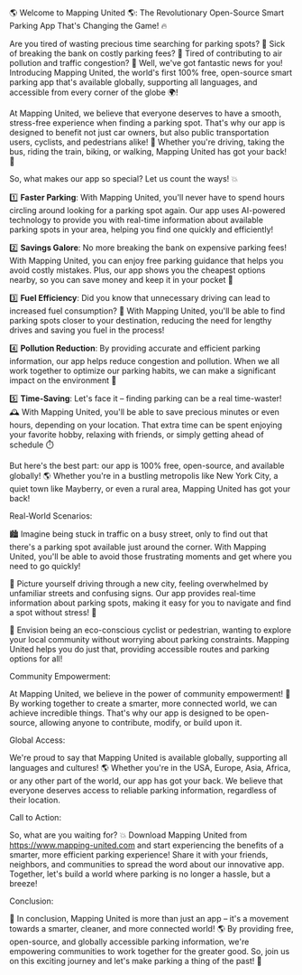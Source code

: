 🌎 Welcome to Mapping United 🌎: The Revolutionary Open-Source Smart Parking App That's Changing the Game! 🔥

Are you tired of wasting precious time searching for parking spots? 💸 Sick of breaking the bank on costly parking fees? 🚗 Tired of contributing to air pollution and traffic congestion? 🌟 Well, we've got fantastic news for you! Introducing Mapping United, the world's first 100% free, open-source smart parking app that's available globally, supporting all languages, and accessible from every corner of the globe 🌍!

At Mapping United, we believe that everyone deserves to have a smooth, stress-free experience when finding a parking spot. That's why our app is designed to benefit not just car owners, but also public transportation users, cyclists, and pedestrians alike! 👣 Whether you're driving, taking the bus, riding the train, biking, or walking, Mapping United has got your back! 🙏

So, what makes our app so special? Let us count the ways! 💥

1️⃣ **Faster Parking**: With Mapping United, you'll never have to spend hours circling around looking for a parking spot again. Our app uses AI-powered technology to provide you with real-time information about available parking spots in your area, helping you find one quickly and efficiently!

2️⃣ **Savings Galore**: No more breaking the bank on expensive parking fees! With Mapping United, you can enjoy free parking guidance that helps you avoid costly mistakes. Plus, our app shows you the cheapest options nearby, so you can save money and keep it in your pocket 💸

3️⃣ **Fuel Efficiency**: Did you know that unnecessary driving can lead to increased fuel consumption? 🚗 With Mapping United, you'll be able to find parking spots closer to your destination, reducing the need for lengthy drives and saving you fuel in the process!

4️⃣ **Pollution Reduction**: By providing accurate and efficient parking information, our app helps reduce congestion and pollution. When we all work together to optimize our parking habits, we can make a significant impact on the environment 🌿

5️⃣ **Time-Saving**: Let's face it – finding parking can be a real time-waster! 🕰 With Mapping United, you'll be able to save precious minutes or even hours, depending on your location. That extra time can be spent enjoying your favorite hobby, relaxing with friends, or simply getting ahead of schedule ⏱

But here's the best part: our app is 100% free, open-source, and available globally! 🌎 Whether you're in a bustling metropolis like New York City, a quiet town like Mayberry, or even a rural area, Mapping United has got your back!

Real-World Scenarios:

🏙️ Imagine being stuck in traffic on a busy street, only to find out that there's a parking spot available just around the corner. With Mapping United, you'll be able to avoid those frustrating moments and get where you need to go quickly!

🚗 Picture yourself driving through a new city, feeling overwhelmed by unfamiliar streets and confusing signs. Our app provides real-time information about parking spots, making it easy for you to navigate and find a spot without stress! 🤯

🌳 Envision being an eco-conscious cyclist or pedestrian, wanting to explore your local community without worrying about parking constraints. Mapping United helps you do just that, providing accessible routes and parking options for all!

Community Empowerment:

At Mapping United, we believe in the power of community empowerment! 🌟 By working together to create a smarter, more connected world, we can achieve incredible things. That's why our app is designed to be open-source, allowing anyone to contribute, modify, or build upon it.

Global Access:

We're proud to say that Mapping United is available globally, supporting all languages and cultures! 🌎 Whether you're in the USA, Europe, Asia, Africa, or any other part of the world, our app has got your back. We believe that everyone deserves access to reliable parking information, regardless of their location.

Call to Action:

So, what are you waiting for? 💥 Download Mapping United from https://www.mapping-united.com and start experiencing the benefits of a smarter, more efficient parking experience! Share it with your friends, neighbors, and communities to spread the word about our innovative app. Together, let's build a world where parking is no longer a hassle, but a breeze!

Conclusion:

🌟 In conclusion, Mapping United is more than just an app – it's a movement towards a smarter, cleaner, and more connected world! 🌎 By providing free, open-source, and globally accessible parking information, we're empowering communities to work together for the greater good. So, join us on this exciting journey and let's make parking a thing of the past! 🚀